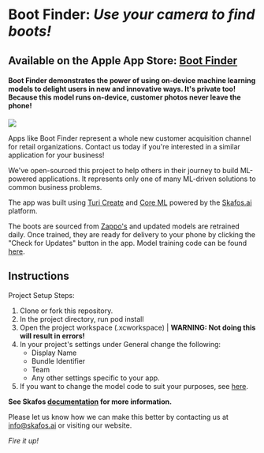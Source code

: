 # Boot Finder: *Use your camera to find boots!*
## Available on the Apple App Store: [Boot Finder](https://apps.apple.com/us/app/boot-finder/id1472790615?ls=1)

#### Boot Finder demonstrates the power of using on-device machine learning models to delight users in new and innovative ways. It's private too! Because this model runs on-device, customer photos never leave the phone!

![](https://skafos.ai/wp-content/uploads/2019/07/Boot-Finder-Image.png)

Apps like Boot Finder represent a whole new customer acquisition channel for retail organizations. Contact us today if you're interested in a similar application for your business!

We've open-sourced this project to help others in their journey to build ML-powered applications. It represents only one of many ML-driven solutions to common business problems.

The app was built using [Turi Create](https://github.com/apple/turicreate) and [Core ML](https://developer.apple.com/documentation/coreml) powered by the [Skafos.ai](https://www.skafos.ai) platform. 

The boots are sourced from [Zappo's](https://www.zappos.com) and updated models are retrained daily. Once trained, they are ready for delivery to your phone by clicking the "Check for Updates" button in the app. Model training code can be found [here](https://github.com/skafos/boot-finder-model).

## Instructions
Project Setup Steps:
1. Clone or fork this repository.
2. In the project directory, run pod install
3. Open the project workspace (.xcworkspace) | **WARNING: Not doing this will result in errors!**
4. In your project's settings under General change the following:
   * Display Name
   * Bundle Identifier
   * Team
   * Any other settings specific to your app.
5. If you want to change the model code to suit your purposes, see [here](https://github.com/skafos/boot-finder-model). 

**See Skafos [documentation](https://docs.skafos.ai) for more information.**

Please let us know how we can make this better by contacting us at [info@skafos.ai](mailto:info@skafos.ai) or visiting our website.

*Fire it up!*
